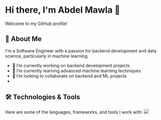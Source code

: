 # Hi there, I'm Abdel Mawla 👋

Welcome to my GitHub profile!

## 🚀 About Me

I'm a Software Engineer with a passion for backend development and data science, particularly in machine learning.

- 🔭 I’m currently working on backend development projects
- 🌱 I’m currently learning advanced machine learning techniques
- 👯 I’m looking to collaborate on backend and ML projects
- 
## 🛠️ Technologies & Tools

Here are some of the languages, frameworks, and tools I work with:
<i font-size:8px>
 <img src="https://cdn.jsdelivr.net/gh/devicons/devicon@latest/icons/python/python-original.svg" />
</i>

 
<!--
**abdelmaoulagr/abdelmaoulagr** is a ✨ _special_ ✨ repository because its `README.md` (this file) appears on your GitHub profile.

Here are some ideas to get you started:

- 🔭 I’m currently working on ...
- 🌱 I’m currently learning ...
- 👯 I’m looking to collaborate on ...
- 🤔 I’m looking for help with ...
- 💬 Ask me about ...
- 📫 How to reach me: ...
- 😄 Pronouns: ...
- ⚡ Fun fact: ...
-->

